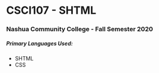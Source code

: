 # CSCI107 - SHTML

### Nashua Community College - Fall Semester 2020

##### Primary Languages Used:
- SHTML
- CSS